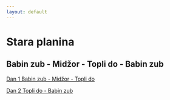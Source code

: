```yaml
---
layout: default
---
```


# Stara planina

## Babin zub - Midžor - Topli do - Babin zub

[Dan 1 Babin zub - Midžor - Topli do](./babin-zub-midzor-topli-do.gpx)

[Dan 2 Topli do - Babin zub](./topli-do-babin-zub.gpx)
